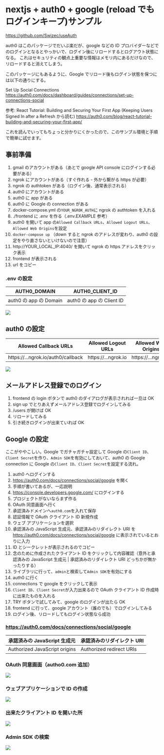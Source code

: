 # nextjs + auth0 + google (reload でもログインキープ)サンプル

https://github.com/Swizec/useAuth

auth0 はこのパッケージでだいぶ楽だが、google などの ID プロバイダーなどでのログインとなるとやっかいで、ログイン後にリロードするとログアウト状態になる。
これはセキュリティの観点上重要な情報はメモリ内にあるだけなので、リロードすると消えてしまう。

このパッケージにもあるように、Google でリロード後もログイン状態を保つには以下の通りにする。

Set Up Social Connections
https://auth0.com/docs/dashboard/guides/connections/set-up-connections-social

参考:
React Tutorial: Building and Securing Your First App
(Keeping Users Signed In after a Refresh から読む)
https://auth0.com/blog/react-tutorial-building-and-securing-your-first-app/

これを読んでいってもちょっと分かりにくかったので、このサンプル環境と手順で簡単に試せます。

## 事前準備

1. gmail のアカウントがある（あとで google API console にログインする必要がある）
1. ngrok にアカウントがある（すぐ作れる - 外から繋がる https が必要）
1. ngrok の authtoken がある（ログイン後、通常表示される）
1. auth0 にアカウントがある
1. auth0 に app がある
1. auth0 に Google の connection がある
1. docker-compose.yml の`YOUR_NGROK_AUTH`に ngrok の authtoken を入れる
1. ./frontend に .env を作る（.env.EXAMPLE 参考）
1. auth0 を開いて app の`Allowed Callback URLs`、`Allowed Logout URLs`、`Allowed Web Origins`を設定
1. `docker-compose up` （down すると ngrok のアドレスが変わり、auth0 の設定をやり直さないといけないので注意）
1. http://YOUR_LOCAL_IP:4040/ を開いて ngrok の https アドレスをクリック表示
1. frontend が表示される
1. url をコピー

### .env の設定

| AUTH0_DOMAIN           | AUTH0_CLIENT_ID           |
| ---------------------- | ------------------------- |
| auth0 の app の Domain | auth0 の app の Client ID |

![](https://i.gyazo.com/aa82a4cb4439c5a4cd736508679cd2d4.png)

## auth0 の設定

| Allowed Callback URLs              | Allowed Logout URLs | Allowed Web Origins |
| ---------------------------------- | ------------------- | ------------------- |
| https://...ngrok.io/auth0/callback | https://...ngrok.io | https://...ngrok.io |

![](https://i.gyazo.com/86cc9d4769c1c9e801f1698a5876d98d.png)

## メールアドレス登録でのログイン

1. frontend の login ボタンで auth0 のダイアログが表示されれば一旦は OK
1. sign up でとりあえずメールアドレス登録でログインしてみる
1. /users が開けば OK
1. リロードしてみる
1. 引き続きログインが出来ていれば OK

## Google の設定

ここがややこしい。Google でガチャガチャ設定して Google の`Client ID`、`Client Secret`を作り、`Admin SDK`を有効にしておいて、auth0 の Google connection に Google の`Client ID`、`Client Secret`を設定する流れ。

1. auth0 へログインする
1. https://auth0.com/docs/connections/social/google を開く
1. 手順が書いてあるが、一応説明
1. https://console.developers.google.com/ にログインする
1. プロジェクトがないならまず作る
1. OAuth 同意画面へ行く
1. 承認済みドメインへ`auth0.com`を入れて保存
1. 認証情報で OAuth クライアント ID 新規作成
1. ウェブ アプリケーションを選択
1. 承認済みの JavaScript 生成元、承認済みのリダイレクト URI を https://auth0.com/docs/connections/social/google に表示されているとおりに入力
1. ID とシークレットが表示されるのでコピー
1. 念のために作成されたクライアント ID をクリックして内容確認（意外と承認済みの JavaScript 生成元 | 承認済みのリダイレクト URI どっちかが無かったりする）
1. ライブラリに行って、`admin`と検索して`Admin SDK`を有効にする
1. auth0 に行く
1. connections で google をクリックして表示
1. `Client ID`、`Client Secret`が入力出来るので OAuth クライアント ID 作成時に出来たものを入れる
1. TRY ボタンで試してみて、google のログインが出たら OK
1. frontend に行って、google アカウント（誰のでも）でログインしてみる
1. ログイン後、リロードしてもログイン状態なら成功

### https://auth0.com/docs/connections/social/google

| 承認済みの JavaScript 生成元  | 承認済みのリダイレクト URI |
| ----------------------------- | -------------------------- |
| Authorized JavaScript origins | Authorized redirect URIs   |

### OAuth 同意画面（autho0.com 追加）

![](https://i.gyazo.com/d88d8e2adebfc68b5d4aefc39416b889.png)

### ウェブアプリケーションで ID の作成

![](https://i.gyazo.com/5da25c876796232904df82f194470044.png)

### 出来たクライアント ID を開いた所

![](https://i.gyazo.com/4e7b1fefdd395da00dddf89693bd8f62.png)

### Admin SDK の検索

![](https://i.gyazo.com/a1d10849edccf230e6f452bb5b96b5fc.png)
